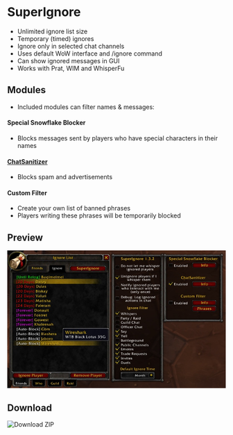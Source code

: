 # SuperIgnore
- Unlimited ignore list size
- Temporary (timed) ignores
- Ignore only in selected chat channels
- Uses default WoW interface and /ignore command
- Can show ignored messages in GUI
- Works with Prat, WIM and WhisperFu

## Modules
- Included modules can filter names & messages:

#### Special Snowflake Blocker
- Blocks messages sent by players who have special characters in their names

#### [ChatSanitizer](https://github.com/Aviana/ChatSanitizer)
- Blocks spam and advertisements

#### Custom Filter
- Create your own list of banned phrases
- Players writing these phrases will be temporarily blocked

## Preview

![Preview](/preview.jpg?raw=true "Preview")

## Download

![Download ZIP](https://github.com/EinBaum/SuperIgnore/releases "Download ZIP")

